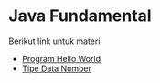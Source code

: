 # Java Fundamental
Berikut link untuk materi
- [Program Hello World](https://github.com/bailram/java-fundamental/tree/main/src/programhelloworld)
- [Tipe Data Number](https://github.com/bailram/java-fundamental/tree/main/src/tipedatanumber)